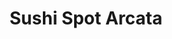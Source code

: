 ---
layout: place
title: Sushi Spot Arcata
permalink: /california/arcata/sushi-spot-arcata.html
stateAbbr: CA
stateName: California
cityName: Arcata
seo:
  type: restaurant
  links: null
place_id: ChIJN2Fegu1a0VQRaxjwODqBtQA
photos:
  - name: >-
      places/ChIJN2Fegu1a0VQRaxjwODqBtQA/photos/AeeoHcKylfMBo8eozF0zaDMZ5Kfr7pdwUKyG5iJvFfmHpPAqQ7F2jksKokjT922J8Fm-zgfJbbIotzhOmSs23o3Nyuc-rE7BTnRHmMwEZkZIR35w0xgdsKhNHtZOkeqQSdvYFgjPGYuppwOzYeQT8PjnC1TOiSCNkvyXz_U8KkEG1NrRO_0nMaoSPo4W4Cg5LhXpQbcmxNmTS47ptZDRkiYjc6OK8z26KNQYCFuRHrLpqlozUN7gVGUiN0Ur5Rj87zgWQun3P5OyhlidVfxCnz8AmxWs2eoj2q7N5GGaEjoazJQ2XiiAzfXLYhBN3Gw9xzHg1okuGBkU35xps4eCaxMy8ykxwl4yfrwx2wWc-gpsftEfEaiO15t0_rN6MquLa8V_bRVFiObOXKa8YjleS574EeYyDfX-QLh_kdKK_0atgwRaWkFt
    widthPx: 3000
    heightPx: 4000
    authorAttributions:
      - displayName: Timoteo Boldton
        uri: https://maps.google.com/maps/contrib/106579144904862025933
        photoUri: >-
          https://lh3.googleusercontent.com/a/ACg8ocIxngVY7Uf1ILYvrYqwZ7CnhB1mgqQ8mSPCTQHbl-OzHOcKqDE=s100-p-k-no-mo
    flagContentUri: >-
      https://www.google.com/local/imagery/report/?cb_client=maps_api_places.places_api&image_key=!1e10!2sCIHM0ogKEICAgICZlM6n3AE&hl=en-US
    googleMapsUri: >-
      https://www.google.com/maps/place//data=!3m4!1e2!3m2!1sCIHM0ogKEICAgICZlM6n3AE!2e10!4m2!3m1!1s0x54d15aed825e6137:0xb5813a38f0186b
  - name: >-
      places/ChIJN2Fegu1a0VQRaxjwODqBtQA/photos/AeeoHcKeFXDhTPEXg9nbWq8bjJmYQSI2952Etgzcv4YtzoLmLiiYO809sl5Hcw_G0Q9WOcWbrbmnsu2k5iubrkznGk98tZz43EXIwcwqftkII5fQUT5jW9YgGHVaiERrmSZFlyKHm4L3tjuwx6mE6uZPbQnL_RDxQZfHs64l3f20SD_6gpJkaquJwN3qjpzq9l2ay_bhX7jhF7qg6MXZ0RwW5dEEHbn8MPnZso2fljrUFwO7JoXItbsYHUx0XSm2RTyL0bkB1sY6xrQSAgqc39P9CQfOL0QYFGff6LkV4pefqmq3tg
    widthPx: 4032
    heightPx: 2269
    authorAttributions:
      - displayName: Sushi Spot Arcata
        uri: https://maps.google.com/maps/contrib/113183687709007549422
        photoUri: >-
          https://lh3.googleusercontent.com/a-/ALV-UjWq6yOiQ7X0_bFRw1UWEJ_2b0JOmyPyu5o0TEgX8Awi4XV5FYE=s100-p-k-no-mo
    flagContentUri: >-
      https://www.google.com/local/imagery/report/?cb_client=maps_api_places.places_api&image_key=!1e10!2sAF1QipNypK1MGKf5XVAlFozAJkWYhBkOKlfAjGO_1QGi&hl=en-US
    googleMapsUri: >-
      https://www.google.com/maps/place//data=!3m4!1e2!3m2!1sAF1QipNypK1MGKf5XVAlFozAJkWYhBkOKlfAjGO_1QGi!2e10!4m2!3m1!1s0x54d15aed825e6137:0xb5813a38f0186b
  - name: >-
      places/ChIJN2Fegu1a0VQRaxjwODqBtQA/photos/AeeoHcIszwiFhFGRzqOCY2HLlCluF7oX6f_4gD54ApvTzSGdprUc7LbwUK4Myy7GTUEqlituEC9CcBdE8hsVRCgoRoTJHNGgka2wt3sFcQvkyKnT4B4HRq9e4-PLnDqLo7llNBYg2YaXeDMINyT_RYPOsHmDeyudHi7Hfyz5CNpena4IexQh5mPNG4DA2RxvkYNHsuJjtemBu8KaOjUqXhU2AJwvA8x1-5mi82c1vpcMqyrnsDHyqWOt3fvIPVPy1c789wvSYUOFGAOsc77nw_iUB48t0bqYlFEFL5s3COAwKyLeDc7jyjRhNK8ZHdPRjCRTCUMWontxnfuL-ozPhBFi8t5XlcHgUKoTt5C-C96vJu5sUhf33tCEzXkTdhRLpUsrc0rukX6yRpXQ95iGhYgDWT_I3QhxRohO_XgG_FM6ZoKwuLK2
    widthPx: 4032
    heightPx: 3024
    authorAttributions:
      - displayName: Bethany Weeks
        uri: https://maps.google.com/maps/contrib/103095583118360371324
        photoUri: >-
          https://lh3.googleusercontent.com/a-/ALV-UjUDBmiP0sIPnNKkPEDiG2R10nBQuif9sZdzPoqyfAG_Y87N0LH3=s100-p-k-no-mo
    flagContentUri: >-
      https://www.google.com/local/imagery/report/?cb_client=maps_api_places.places_api&image_key=!1e10!2sCIHM0ogKEICAgICr2e6kjgE&hl=en-US
    googleMapsUri: >-
      https://www.google.com/maps/place//data=!3m4!1e2!3m2!1sCIHM0ogKEICAgICr2e6kjgE!2e10!4m2!3m1!1s0x54d15aed825e6137:0xb5813a38f0186b
  - name: >-
      places/ChIJN2Fegu1a0VQRaxjwODqBtQA/photos/AeeoHcJ4Xou_v9NePkxom4oLZxu5qE_TGC3vxXPExDwh3P-6XwAZY_mg84DY-aeZL1JClsRJPZ_6oJrQB-Zg9JPUu3bJn6FrhOzHXZHb7j-yDbpWqw1mkis-Ow76_wU0utUGKLfBQj7jg66l8SrWIU0JfSACF7EpFfA2mBVbyAryuXSOqGs9cyN6edxyWJ7HWzn1hZYLQIwDMxvgmW72iTwu6jYx-41kaMMZ5LQImUSccx7VwDSFbp8p2bwYwcNmwG_F-ct7c_hFfJl7Awt8a7UlEJUgIJuVnreEe-rNvfEemEw4fpNJIwL0kZWAVAelKXvsos3871SOZIirsQIeNfaipnprH_5ZoUfbl9J6QgaXws7Ju4YHqIcSL_a__WuxkxMwO_jhok-rAbt_Wj6-rP1cHvvcwnymIO7d94_d_-fw654A0m58
    widthPx: 3024
    heightPx: 2289
    authorAttributions:
      - displayName: Kendall Moore
        uri: https://maps.google.com/maps/contrib/110854052400107897941
        photoUri: >-
          https://lh3.googleusercontent.com/a-/ALV-UjWyp90eOn-WjfSTsZq45sBz8oKigkK-8i-NwxOgH_PoeBrCiQg=s100-p-k-no-mo
    flagContentUri: >-
      https://www.google.com/local/imagery/report/?cb_client=maps_api_places.places_api&image_key=!1e10!2sCIHM0ogKEICAgMCw1-y-6wE&hl=en-US
    googleMapsUri: >-
      https://www.google.com/maps/place//data=!3m4!1e2!3m2!1sCIHM0ogKEICAgMCw1-y-6wE!2e10!4m2!3m1!1s0x54d15aed825e6137:0xb5813a38f0186b
  - name: >-
      places/ChIJN2Fegu1a0VQRaxjwODqBtQA/photos/AeeoHcIsMcFf_koFfl7E8BFPXUa54jtdYUfpuinySrwnAnf1nroNH8ZquBNxDAk1MyvYWJZDM9CsBELxzTEW6obYNjWKmjytdTssrptjGChuyrtqo2PHKVDqogeFgdl6-ViWlu3Bcys6eO2iewy28aGAQS0oYMg4nLWnGbl6w2y9BK9GGhcTM_TNH1egvfa7aSd6EG0R9fv6evIv-Oer9rpG7yfPOnlxE_UvznhVaM4eRlBhAff6SOYGXPFdZ0w2JfL0hNkIV8YHWKTzARsvgnPDnq7oml5va6er1SZyphr9qIzLhi36u9KkHFtuJ8RcPCNi9zeo3w3MvSCRwZbBKQRUqs4GhkO2N9K62yC6Byot5xQIy6leYUCNdRTgsicgFn4Q_-WAudbt5Kr1DSKLUpsTOUwfyhNprLnEo_dz51zXmWA
    widthPx: 2378
    heightPx: 1783
    authorAttributions:
      - displayName: Kendall Moore
        uri: https://maps.google.com/maps/contrib/110854052400107897941
        photoUri: >-
          https://lh3.googleusercontent.com/a-/ALV-UjWyp90eOn-WjfSTsZq45sBz8oKigkK-8i-NwxOgH_PoeBrCiQg=s100-p-k-no-mo
    flagContentUri: >-
      https://www.google.com/local/imagery/report/?cb_client=maps_api_places.places_api&image_key=!1e10!2sCIHM0ogKEICAgMCw1-y-Ow&hl=en-US
    googleMapsUri: >-
      https://www.google.com/maps/place//data=!3m4!1e2!3m2!1sCIHM0ogKEICAgMCw1-y-Ow!2e10!4m2!3m1!1s0x54d15aed825e6137:0xb5813a38f0186b
  - name: >-
      places/ChIJN2Fegu1a0VQRaxjwODqBtQA/photos/AeeoHcIWDz81473ZJ9cjkD45a5w507W_3k4M-B4BwGItwWl76qRbbzbfHwygCRXAvffM07oCEGw6KDjOWb43wt1fOMaZV8-2OVlBkkW1c8QTyRv8CWdg5Lhr9vUXbviUzwX_rMQ0OZq85IYQbOsnUEpy0pn8ANI3vC6e1_XRvR7XLXXh-3d56A05vWZcAb4D_yrW1HSGGf5jQXki6n7X1M-xQDnCD-ex-eZwBOUH6K5-rRmzriHGo1cv6Vx4tty6nzlWC6tm-tWf8AYcM_V4Y0ajDtKYwSVY9ImGqCXzYt-1g4Sjdun8WyY68L5RC_QFzLxh-XUxgZeFhsd6iq3bfgRQeXgLmU3v1nuUe7oy_oizRPUgxnaxScpjqTRPm9llLbDXje9AgapIYIVhdb5OOENX-IwtEsLt8t27zvBtbLpsNs-9sXezIX1ID3FYgxkQp9gM
    widthPx: 3072
    heightPx: 4080
    authorAttributions:
      - displayName: William Pinnix
        uri: https://maps.google.com/maps/contrib/111703105441656309667
        photoUri: >-
          https://lh3.googleusercontent.com/a-/ALV-UjXLzEpj5WOK_ej1z-cv2Rgj7PHemrgROnC1lgIknyYSm2nCsq5R=s100-p-k-no-mo
    flagContentUri: >-
      https://www.google.com/local/imagery/report/?cb_client=maps_api_places.places_api&image_key=!1e10!2sCIABIhADyc5UPxvPgGe2RhMAA3OK&hl=en-US
    googleMapsUri: >-
      https://www.google.com/maps/place//data=!3m4!1e2!3m2!1sCIABIhADyc5UPxvPgGe2RhMAA3OK!2e10!4m2!3m1!1s0x54d15aed825e6137:0xb5813a38f0186b
  - name: >-
      places/ChIJN2Fegu1a0VQRaxjwODqBtQA/photos/AeeoHcIrkWgZDrm_5UCYVgEqAzPLj8VWhfsaT6msYJijXmNl4CHXixEz3HuynKlcn-HO4jw36dN2WRisE-gy5DhCaif2LPTRKCk2FCMqaG7CglipFEYLanbMbxXeIiIvA03uPlR5ZhfA10NZD7z4ZXZr-P07WmZA-4ysdtpHtpu3jw-btYj-jkRiJa82Siq6K5qHJqbmh8hyJOk8Q4T1U13qbMEmwYboGbPvg6PMeGsfn-TM7sZj2bvUcLcET0N3yd52dmoLYHt2pH6kSum_-MHkWDkwYKj4bWHaQTR-oxTDtTjVqIQExtpDkMqL3diL1P7ftdXn6mgkoGoR8h9pZwKHYmm-WRa7Kx9thtTh3836LONFhZfDvnfPujr-Oxmck2U60K_Gp4-Qlg3NyxdWzZms0VglklLYR4s6dMbqlgvyyJ6YpAK_
    widthPx: 1908
    heightPx: 4032
    authorAttributions:
      - displayName: Melissa Mendez
        uri: https://maps.google.com/maps/contrib/109191218677121089426
        photoUri: >-
          https://lh3.googleusercontent.com/a-/ALV-UjW52suvngfXuQ3r2UxMYeTxs6xRO1Kj7wFzxt3Y2lSr-H2mg9GZ7g=s100-p-k-no-mo
    flagContentUri: >-
      https://www.google.com/local/imagery/report/?cb_client=maps_api_places.places_api&image_key=!1e10!2sCIHM0ogKEICAgICayMGh5wE&hl=en-US
    googleMapsUri: >-
      https://www.google.com/maps/place//data=!3m4!1e2!3m2!1sCIHM0ogKEICAgICayMGh5wE!2e10!4m2!3m1!1s0x54d15aed825e6137:0xb5813a38f0186b
  - name: >-
      places/ChIJN2Fegu1a0VQRaxjwODqBtQA/photos/AeeoHcJXT5OQx1Ky0Kx3Xn5cELKNeAgnl67eNY-2is_eTP3r2-o78zOeNRA5Nf7SNF4bj4XocpM6BjJAba2pZKir3Bx24DRTdW-ogF87uC2gGkCPQkX1a9cgVIvqQ0Dfb4M7CiG29QqvYpOWEUj6iveofJGVKNW-Vz9DmKuwF9dJS01KJNnHziH_yoMckdX8G6YRxwdhRyec-ePQ9ATvWrAYNCXQ6FTJxWNopMGKpO0kKVlj33rRO2NfoMWn6zWtRqfDqka1NY3YI6FGUihIvyjyk7YAXB7LjNdQA4vNRzpH00Au1svVfJNjVolDjayLrU3sZKRD-U74NgSlQ2IZMmWW0l5b84o_4w9J-9UUQxSkOf4-BX47e-LplI5WLuHsDFPyHFECg8Y4n4KMn1tk1Q38OXowtah8ooiKHEREfYcJOi0
    widthPx: 4032
    heightPx: 3024
    authorAttributions:
      - displayName: Alina Ferguson
        uri: https://maps.google.com/maps/contrib/109288730612499670661
        photoUri: >-
          https://lh3.googleusercontent.com/a-/ALV-UjX03OsOkeAjK4dPQTWhxxxNO-GANk_ZHexvdjEliSf4TCpx9B9T=s100-p-k-no-mo
    flagContentUri: >-
      https://www.google.com/local/imagery/report/?cb_client=maps_api_places.places_api&image_key=!1e10!2sCIHM0ogKEICAgID2qquIbg&hl=en-US
    googleMapsUri: >-
      https://www.google.com/maps/place//data=!3m4!1e2!3m2!1sCIHM0ogKEICAgID2qquIbg!2e10!4m2!3m1!1s0x54d15aed825e6137:0xb5813a38f0186b
  - name: >-
      places/ChIJN2Fegu1a0VQRaxjwODqBtQA/photos/AeeoHcLa5cJEk_a_PnLvdythAsZQ4W6cIghUdbv6IavGoufXYrkiQZyAU3-oP5YfwqsWaTfZQz10jDCSZL-lvTc2LP3iSVOOQLMbHhjaxPvLYPaZE3wlAxML85PapR5oXaqEMSwDQyCk3ezW85-2BDEMQvXAPnjs41XVVggNImKtZR7Vn14QPSL-8KSJVM-hpd4VW4hHGM7i1mwJ7VyOsazLB1pOtvPBtjT3VnpRqImDNtMUvtvYckTXdSVb1SudRO8wEUP1KXYwGenl3GtNrcYnz7toL6kqa0KM8-aZ5E1YvrLtfdaSwaBRqfhCTkr8oYSvU7tDCW-vb_zyG9WYRwlAxYMW7IqfiHnFfFUGCbwlmCfuDd-H_l0YYj645-UIv_Lni7CwpUAS08fhzvSaAjY3otb-Tjylt8yADkS2AMmAQGdhwA
    widthPx: 3000
    heightPx: 4000
    authorAttributions:
      - displayName: Kolohe
        uri: https://maps.google.com/maps/contrib/114348602407311644089
        photoUri: >-
          https://lh3.googleusercontent.com/a-/ALV-UjXffg7nZ6FCGg-3rXcZteRtLZy4XtIyyhbtzPSEDeRFVIppNNCFzQ=s100-p-k-no-mo
    flagContentUri: >-
      https://www.google.com/local/imagery/report/?cb_client=maps_api_places.places_api&image_key=!1e10!2sCIHM0ogKEICAgID226qVJA&hl=en-US
    googleMapsUri: >-
      https://www.google.com/maps/place//data=!3m4!1e2!3m2!1sCIHM0ogKEICAgID226qVJA!2e10!4m2!3m1!1s0x54d15aed825e6137:0xb5813a38f0186b
  - name: >-
      places/ChIJN2Fegu1a0VQRaxjwODqBtQA/photos/AeeoHcIFwzKUIxcGklpFakr4THVy8zs9QFfg0Ey18LWJoIZr01CvF4UW4n5bEEULjyZNTh1DA7IUfkza2fc_gPzvXOFNt5pzlhZLDOvaxlSS5C0x8hH_YIPDWqkY_CYhVhudASPYbYBxQflRPfS7fgZHOe4krzmUDksJ9CxW37d3Qimn8HoJa91Rf7TxFJFwQLPuq6MksoDjsAa8rdWKIojD4d7HbCw887ulg7MbfNLtdZ4Uq2darbnk61iURfxCcfv7zQsEvSoHRkkj3qZ_IO6jAzmUI0Ts4tOR2QU_6lRM90VPyrLlieAErLYjDnn-PWNvFW6U82V5b5V3jRmL2X1hFOxAykCJqCo_f6Og3ExeewKuEwEkORK0lIcvQttvIKEUptXfy6VJMcB-ZTnzKpDOLlRKIoQDGwMr6fRoNvw_xDzNbA
    widthPx: 3024
    heightPx: 3319
    authorAttributions:
      - displayName: Kendall Moore
        uri: https://maps.google.com/maps/contrib/110854052400107897941
        photoUri: >-
          https://lh3.googleusercontent.com/a-/ALV-UjWyp90eOn-WjfSTsZq45sBz8oKigkK-8i-NwxOgH_PoeBrCiQg=s100-p-k-no-mo
    flagContentUri: >-
      https://www.google.com/local/imagery/report/?cb_client=maps_api_places.places_api&image_key=!1e10!2sCIHM0ogKEICAgMCw1-y-Gw&hl=en-US
    googleMapsUri: >-
      https://www.google.com/maps/place//data=!3m4!1e2!3m2!1sCIHM0ogKEICAgMCw1-y-Gw!2e10!4m2!3m1!1s0x54d15aed825e6137:0xb5813a38f0186b
address: '670 9th St #101, Arcata, CA 95521, USA'
street: '670 9th St #101'
city: Arcata
state: CA
zip: '95521'
country: USA
neighborhood: null
latitude: '40.868830'
longitude: '-124.085383'
accessibility_options:
  wheelchairAccessibleParking: true
  wheelchairAccessibleEntrance: true
  wheelchairAccessibleRestroom: true
  wheelchairAccessibleSeating: true
business_status: OPERATIONAL
name: Sushi Spot Arcata
google_maps_links:
  directionsUri: >-
    https://www.google.com/maps/dir//''/data=!4m7!4m6!1m1!4e2!1m2!1m1!1s0x54d15aed825e6137:0xb5813a38f0186b!3e0
  placeUri: https://maps.google.com/?cid=51089057847973995
  writeAReviewUri: >-
    https://www.google.com/maps/place//data=!4m3!3m2!1s0x54d15aed825e6137:0xb5813a38f0186b!12e1
  reviewsUri: >-
    https://www.google.com/maps/place//data=!4m4!3m3!1s0x54d15aed825e6137:0xb5813a38f0186b!9m1!1b1
  photosUri: >-
    https://www.google.com/maps/place//data=!4m3!3m2!1s0x54d15aed825e6137:0xb5813a38f0186b!10e5
primary_type: Sushi Restaurant
opening_hours:
  regular: null
  current: null
secondary_opening_hours:
  regular:
    weekdayDescriptions: null
    type: null
  current:
    weekdayDescriptions: null
    type: null
phone: null
price_level: null
price_range: null
rating: null
rating_count: 0
website: null
description: >-
  About Sushi Spot Arcata in Arcata, CA$$$Sushi Spot Arcata in Arcata, CA,
  stands out as a welcoming spot for enjoying authentic Japanese flavors in a
  relaxed setting. This casual eatery specializes in fresh sushi rolls and bento
  boxes, complemented by a selection of traditional entrees, making it a go-to
  choice for those seeking quality Japanese dining options nearby. Patrons
  appreciate the accessible features like wheelchair-friendly parking and
  seating, enhancing the overall experience for everyone. The menu also includes
  beverages such as sake and beer, adding to the vibrant atmosphere that
  captures the essence of Japanese cuisine. Whether you're exploring top-rated
  sushi restaurants in the area, it's a solid pick for a satisfying meal that
  balances taste and convenience.
generative_summary: >-
  About Sushi Spot Arcata in Arcata, CA$$$Sushi Spot Arcata in Arcata, CA,
  stands out as a welcoming spot for enjoying authentic Japanese flavors in a
  relaxed setting. This casual eatery specializes in fresh sushi rolls and bento
  boxes, complemented by a selection of traditional entrees, making it a go-to
  choice for those seeking quality Japanese dining options nearby. Patrons
  appreciate the accessible features like wheelchair-friendly parking and
  seating, enhancing the overall experience for everyone. The menu also includes
  beverages such as sake and beer, adding to the vibrant atmosphere that
  captures the essence of Japanese cuisine. Whether you're exploring top-rated
  sushi restaurants in the area, it's a solid pick for a satisfying meal that
  balances taste and convenience.
generative_disclosure: Summarized by AI using the Grok-3-Mini model.
reviews: null
review_summary: >-
  What People Are Saying$$$Folks checking out sushi spots around Arcata often
  highlight the fresh ingredients and creative rolls that make every bite feel
  worthwhile, giving it a solid reputation among local favorites. Many mention
  the cozy vibe and variety of options that cater to different tastes, from
  light appetizers to hearty entrees, helping it stand out in the crowd of
  Japanese places nearby. While some note that service can vary depending on the
  time of day, the overall consensus leans positive with praise for the
  flavorful dishes and reasonable portions. It's commonly described as a
  reliable choice for a casual outing, where the focus on quality keeps diners
  coming back for more. If you're on the hunt for best sushi near me, this spot
  delivers an honest, enjoyable experience without any major letdowns.
review_disclosure: Summarized by AI using the Grok-3-Mini model.
parking_options: null
payment_options: null
allow_dogs: null
curbside_pickup: null
delivery: null
dine_in: null
good_for_children: null
good_for_groups: null
good_for_sports: null
live_music: null
menu_for_children: null
outdoor_seating: null
reservable: null
restroom: null
serves_beer: null
serves_breakfast: null
serves_brunch: null
serves_cocktails: null
serves_coffee: null
serves_dinner: null
serves_dessert: null
serves_lunch: null
serves_vegetarian_food: null
serves_wine: null
takeout: null
update_category: pro
places_description: null

---